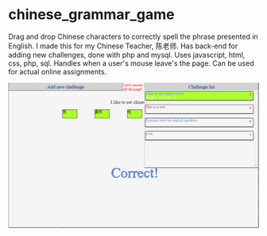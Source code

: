 # chinese_grammar_game
Drag and drop Chinese characters to correctly spell the phrase presented in English. I made this for my Chinese Teacher, 陈老师. Has back-end for adding new challenges, done with php and mysql. Uses javascript, html, css, php, sql. Handles when a user's mouse leave's the page. Can be used for actual online assignments.

![alt text](https://github.com/addis16/chinese_grammar_game/blob/master/grammar_game.png)
